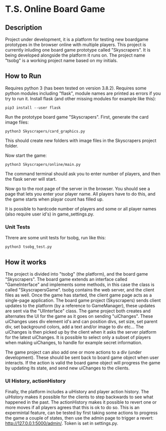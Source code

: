 
# T.S. Online Board Game

## Description

Project under development, it is a platform for testing new boardgame prototypes in the browser online with multiple players.
This project is currently inluding one board game prototype called "Skyscrapers". It is being developed alongside the platform it runs on.
The project name "tsobg" is a working project name based on my initials.

## How to Run

Requires python 3 (has been tested on version 3.8.2).
Requires some python modules including "flask", module names are printed as errors if you try to run it.
Install flask (and other missing modules for example like this):
```
pip3 install --user flask
```

Run the prototype board game "Skyscrapers".
First, generate the card image files:
```
python3 Skyscrapers/card_graphics.py
```

This should create new folders with image files in the Skyscrapers project folder.

Now start the game:
```
python3 Skyscrapers/online/main.py
```

The command terminal should ask you to enter number of players, and then the flask server will start.

Now go to the root page of the server in the browser.
You should see a page that lets you enter your player name.
All players have to do this, and the game starts when playar count has filled up.

It is possible to hardcode number of players and some or all player names (also require user id's) in game_settings.py.

### Unit Tests

Threre are some unit tests for tsobg, run like this:
```
python3 tsobg_test.py
```

## How it works

The project is divided into "tsobg" (the platform), and the board game "Skyscrapers".
The board game extends an interface called "GameInterface" and implements some methods, in this case the class is called "SkyscrapersGame".
tsobg contains the web server, and the client files as well.
Once the game has started, the client game page acts as a single-page application.
The board game project (Skyscrapers) sends client updates to the platform (by a reference to GameManager), these updates are sent via the "UIInterface" class.
The game project both creates and alternates the UI for the game as it goes on sending "uiChanges".
These uiChanges uses div element id's and can position divs, set size, set parent div, set background colors, add a text and/or image to div etc...
The uiChanges is then picked up by the client when it asks the server platform for the latest uiChanges.
It is possible to select only a subset of players when making uiChanges, to handle for example secret information.

The game project can also add one or more actions to a div (under development). These should be sent back to board game object when user interacts.
If the action is valid the board game object will progress the game by updating its state, and send new uiChanges to the clients.

### UI History, actionHistory
Finally, the platform includes a uiHistory and player action history. The uiHistory makes it possible for the clients to step backwards to see what happened in the past.
The actionHistory makes it possible to revert one or more moves if all players agrees that this is ok to do so.
This is an expermintal feature, can be tested by first taking some actions to progress the game a couple of states,
then use the admin page to trigger a revert: http://127.0.0.1:5000/admin/<token>. Token is set in settings.py.